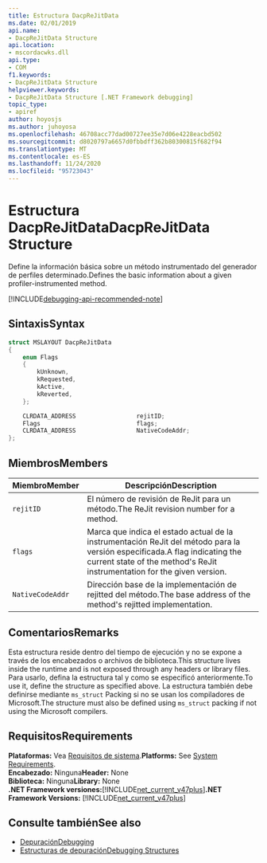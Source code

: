 ```yaml
---
title: Estructura DacpReJitData
ms.date: 02/01/2019
api.name:
- DacpReJitData Structure
api.location:
- mscordacwks.dll
api.type:
- COM
f1.keywords:
- DacpReJitData Structure
helpviewer.keywords:
- DacpReJitData Structure [.NET Framework debugging]
topic_type:
- apiref
author: hoyosjs
ms.author: juhoyosa
ms.openlocfilehash: 46708acc77dad00727ee35e7d06e4228eacbd502
ms.sourcegitcommit: d8020797a6657d0fbbdff362b80300815f682f94
ms.translationtype: MT
ms.contentlocale: es-ES
ms.lasthandoff: 11/24/2020
ms.locfileid: "95723043"
---
```

# <a name="dacprejitdata-structure"></a><span data-ttu-id="e8a89-102">Estructura DacpReJitData</span><span class="sxs-lookup"><span data-stu-id="e8a89-102">DacpReJitData Structure</span></span>

<span data-ttu-id="e8a89-103">Define la información básica sobre un método instrumentado del generador de perfiles determinado.</span><span class="sxs-lookup"><span data-stu-id="e8a89-103">Defines the basic information about a given profiler-instrumented method.</span></span>

[!INCLUDE[debugging-api-recommended-note](../../../../includes/debugging-api-recommended-note.md)]

## <a name="syntax"></a><span data-ttu-id="e8a89-104">Sintaxis</span><span class="sxs-lookup"><span data-stu-id="e8a89-104">Syntax</span></span>

```cpp
struct MSLAYOUT DacpReJitData
{
    enum Flags
    {
        kUnknown,
        kRequested,
        kActive,
        kReverted,
    };

    CLRDATA_ADDRESS                 rejitID;
    Flags                           flags;
    CLRDATA_ADDRESS                 NativeCodeAddr;
};
```

## <a name="members"></a><span data-ttu-id="e8a89-105">Miembros</span><span class="sxs-lookup"><span data-stu-id="e8a89-105">Members</span></span>

| <span data-ttu-id="e8a89-106">Miembro</span><span class="sxs-lookup"><span data-stu-id="e8a89-106">Member</span></span>           | <span data-ttu-id="e8a89-107">Descripción</span><span class="sxs-lookup"><span data-stu-id="e8a89-107">Description</span></span>                                                                                      |
| ---------------- | ------------------------------------------------------------------------------------------------ |
| `rejitID`        | <span data-ttu-id="e8a89-108">El número de revisión de ReJit para un método.</span><span class="sxs-lookup"><span data-stu-id="e8a89-108">The ReJit revision number for a method.</span></span>                                                          |
| `flags`          | <span data-ttu-id="e8a89-109">Marca que indica el estado actual de la instrumentación ReJit del método para la versión especificada.</span><span class="sxs-lookup"><span data-stu-id="e8a89-109">A flag indicating the current state of the method's ReJit instrumentation for the given version.</span></span> |
| `NativeCodeAddr` | <span data-ttu-id="e8a89-110">Dirección base de la implementación de rejitted del método.</span><span class="sxs-lookup"><span data-stu-id="e8a89-110">The base address of the method's rejitted implementation.</span></span>                                         |

## <a name="remarks"></a><span data-ttu-id="e8a89-111">Comentarios</span><span class="sxs-lookup"><span data-stu-id="e8a89-111">Remarks</span></span>

<span data-ttu-id="e8a89-112">Esta estructura reside dentro del tiempo de ejecución y no se expone a través de los encabezados o archivos de biblioteca.</span><span class="sxs-lookup"><span data-stu-id="e8a89-112">This structure lives inside the runtime and is not exposed through any headers or library files.</span></span> <span data-ttu-id="e8a89-113">Para usarlo, defina la estructura tal y como se especificó anteriormente.</span><span class="sxs-lookup"><span data-stu-id="e8a89-113">To use it, define the structure as specified above.</span></span> <span data-ttu-id="e8a89-114">La estructura también debe definirse mediante `ms_struct` Packing si no se usan los compiladores de Microsoft.</span><span class="sxs-lookup"><span data-stu-id="e8a89-114">The structure must also be defined using `ms_struct` packing if not using the Microsoft compilers.</span></span>

## <a name="requirements"></a><span data-ttu-id="e8a89-115">Requisitos</span><span class="sxs-lookup"><span data-stu-id="e8a89-115">Requirements</span></span>

<span data-ttu-id="e8a89-116">**Plataformas:** Vea [Requisitos de sistema](../../get-started/system-requirements.md).</span><span class="sxs-lookup"><span data-stu-id="e8a89-116">**Platforms:** See [System Requirements](../../get-started/system-requirements.md).</span></span>  
<span data-ttu-id="e8a89-117">**Encabezado:** Ninguna</span><span class="sxs-lookup"><span data-stu-id="e8a89-117">**Header:** None</span></span>  
<span data-ttu-id="e8a89-118">**Biblioteca:** Ninguna</span><span class="sxs-lookup"><span data-stu-id="e8a89-118">**Library:** None</span></span>  
<span data-ttu-id="e8a89-119">**.NET Framework versiones:**[!INCLUDE[net_current_v47plus](../../../../includes/net-current-v47plus.md)]</span><span class="sxs-lookup"><span data-stu-id="e8a89-119">**.NET Framework Versions:** [!INCLUDE[net_current_v47plus](../../../../includes/net-current-v47plus.md)]</span></span>  

## <a name="see-also"></a><span data-ttu-id="e8a89-120">Consulte también</span><span class="sxs-lookup"><span data-stu-id="e8a89-120">See also</span></span>

- [<span data-ttu-id="e8a89-121">Depuración</span><span class="sxs-lookup"><span data-stu-id="e8a89-121">Debugging</span></span>](index.md)
- [<span data-ttu-id="e8a89-122">Estructuras de depuración</span><span class="sxs-lookup"><span data-stu-id="e8a89-122">Debugging Structures</span></span>](debugging-structures.md)
